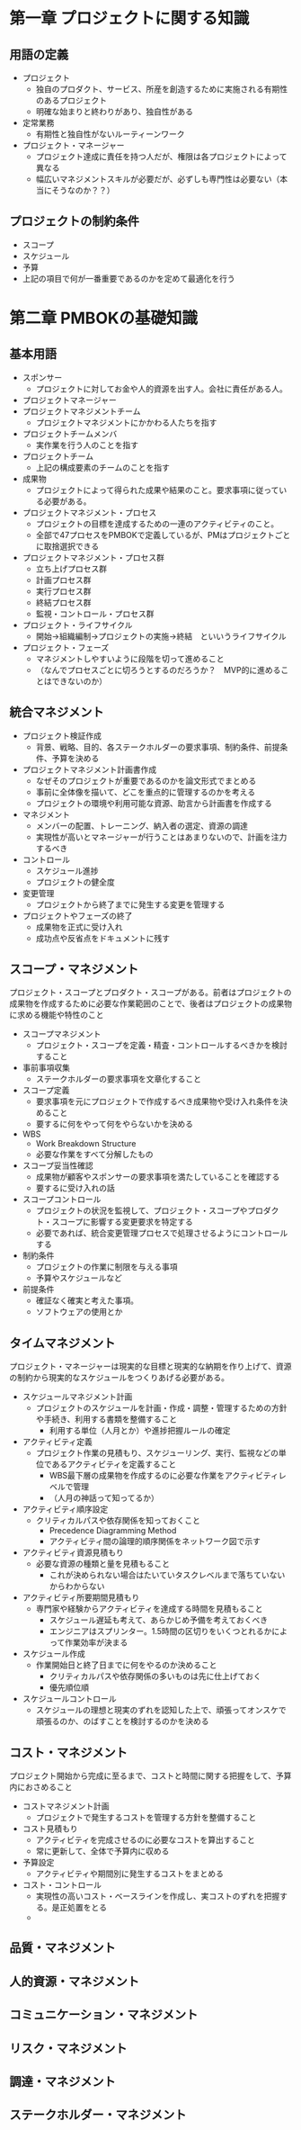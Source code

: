 # 第一章 プロジェクトに関する知識
## 用語の定義
* プロジェクト
  * 独自のプロダクト、サービス、所産を創造するために実施される有期性のあるプロジェクト
  * 明確な始まりと終わりがあり、独自性がある
* 定常業務
  * 有期性と独自性がないルーティーンワーク
* プロジェクト・マネージャー
  * プロジェクト達成に責任を持つ人だが、権限は各プロジェクトによって異なる
  * 幅広いマネジメントスキルが必要だが、必ずしも専門性は必要ない（本当にそうなのか？？）

## プロジェクトの制約条件
* スコープ
* スケジュール
* 予算
* 上記の項目で何が一番重要であるのかを定めて最適化を行う

# 第二章 PMBOKの基礎知識
## 基本用語
* スポンサー
	* プロジェクトに対してお金や人的資源を出す人。会社に責任がある人。
* プロジェクトマネージャー
* プロジェクトマネジメントチーム
	* プロジェクトマネジメントにかかわる人たちを指す
* プロジェクトチームメンバ
	* 実作業を行う人のことを指す
* プロジェクトチーム
	* 上記の構成要素のチームのことを指す
* 成果物
	* プロジェクトによって得られた成果や結果のこと。要求事項に従っている必要がある。
* プロジェクトマネジメント・プロセス
	* プロジェクトの目標を達成するための一連のアクティビティのこと。
	* 全部で47プロセスをPMBOKで定義しているが、PMはプロジェクトごとに取捨選択できる
* プロジェクトマネジメント・プロセス群
	* 立ち上げプロセス群
	* 計画プロセス群
	* 実行プロセス群
	* 終結プロセス群
	* 監視・コントロール・プロセス群
* プロジェクト・ライフサイクル
	* 開始→組織編制→プロジェクトの実施→終結　といいうライフサイクル
* プロジェクト・フェーズ
	* マネジメントしやすいように段階を切って進めること
	* （なんでプロセスごとに切ろうとするのだろうか？　MVP的に進めることはできないのか）

## 統合マネジメント
* プロジェクト検証作成
	* 背景、戦略、目的、各ステークホルダーの要求事項、制約条件、前提条件、予算を決める
* プロジェクトマネジメント計画書作成
	* なぜそのプロジェクトが重要であるのかを論文形式でまとめる
	* 事前に全体像を描いて、どこを重点的に管理するのかを考える
	* プロジェクトの環境や利用可能な資源、助言から計画書を作成する
* マネジメント
	* メンバーの配置、トレーニング、納入者の選定、資源の調達
	* 実現性が高いとマネージャーが行うことはあまりないので、計画を注力するべき
* コントロール
	* スケジュール進捗
	* プロジェクトの健全度
* 変更管理
	* プロジェクトから終了までに発生する変更を管理する
* プロジェクトやフェーズの終了
	* 成果物を正式に受け入れ
	* 成功点や反省点をドキュメントに残す

## スコープ・マネジメント
プロジェクト・スコープとプロダクト・スコープがある。前者はプロジェクトの成果物を作成するために必要な作業範囲のことで、後者はプロジェクトの成果物に求める機能や特性のこと

* スコープマネジメント
	* プロジェクト・スコープを定義・精査・コントロールするべきかを検討すること
* 事前事項収集
	* ステークホルダーの要求事項を文章化すること
* スコープ定義
	* 要求事項を元にプロジェクトで作成するべき成果物や受け入れ条件を決めること
	* 要するに何をやって何をやらないかを決める
* WBS
	* Work Breakdown Structure
	* 必要な作業をすべて分解したもの
* スコープ妥当性確認
	* 成果物が顧客やスポンサーの要求事項を満たしていることを確認する
	* 要するに受け入れの話
* スコープコントロール
	* プロジェクトの状況を監視して、プロジェクト・スコープやプロダクト・スコープに影響する変更要求を特定する
	* 必要であれば、統合変更管理プロセスで処理させるようにコントロールする
* 制約条件
	* プロジェクトの作業に制限を与える事項
	* 予算やスケジュールなど
* 前提条件
	* 確証なく確実と考えた事項。
	* ソフトウェアの使用とか

## タイムマネジメント
プロジェクト・マネージャーは現実的な目標と現実的な納期を作り上げて、資源の制約から現実的なスケジュールをつくりあげる必要がある。

* スケジュールマネジメント計画
	* プロジェクトのスケジュールを計画・作成・調整・管理するための方針や手続き、利用する書類を整備すること
		* 利用する単位（人月とか）や進捗把握ルールの確定
* アクティビティ定義
	* プロジェクト作業の見積もり、スケジューリング、実行、監視などの単位であるアクティビティを定義すること
		* WBS最下層の成果物を作成するのに必要な作業をアクティビティレベルで管理
		* （人月の神話って知ってるか）
* アクティビティ順序設定
	* クリティカルパスや依存関係を知っておくこと
		* Precedence Diagramming Method 
		* アクティビティ間の論理的順序関係をネットワーク図で示す
* アクティビティ資源見積もり
	* 必要な資源の種類と量を見積もること
		* これが決められない場合はたいていタスクレベルまで落ちていないからわからない
* アクティビティ所要期間見積もり
	* 専門家や経験からアクティビティを達成する時間を見積もること
		* スケジュール遅延も考えて、あらかじめ予備を考えておくべき
		* エンジニアはスプリンター。1.5時間の区切りをいくつとれるかによって作業効率が決まる
* スケジュール作成
	* 作業開始日と終了日までに何をやるのか決めること
		* クリティカルパスや依存関係の多いものは先に仕上げておく
		* 優先順位順
* スケジュールコントロール
	* スケジュールの理想と現実のずれを認知した上で、頑張ってオンスケで頑張るのか、のばすことを検討するのかを決める

## コスト・マネジメント
プロジェクト開始から完成に至るまで、コストと時間に関する把握をして、予算内におさめること

* コストマネジメント計画
	* プロジェクトで発生するコストを管理する方針を整備すること
* コスト見積もり
	* アクティビティを完成させるのに必要なコストを算出すること
	* 常に更新して、全体で予算内に収める
* 予算設定
	* アクティビティや期間別に発生するコストをまとめる
* コスト・コントロール
	* 実現性の高いコスト・ベースラインを作成し、実コストのずれを把握する。是正処置をとる
	* 

## 品質・マネジメント
## 人的資源・マネジメント
## コミュニケーション・マネジメント
## リスク・マネジメント
## 調達・マネジメント
## ステークホルダー・マネジメント
